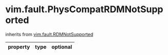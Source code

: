 vim.fault.PhysCompatRDMNotSupported
===================================
inherits from [vim.fault.RDMNotSupported](docs/vim.fault.RDMNotSupported.md)

| property | type | optional |
|:---------|:-----|:---------|
